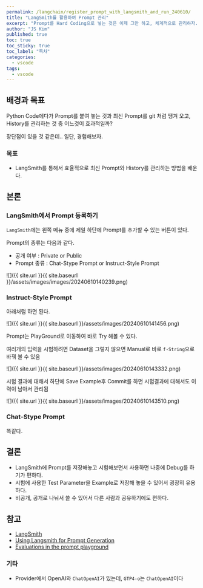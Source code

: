 ```yaml
---
permalink: /langchain/register_prompt_with_langsmith_and_run_240610/
title: "LangSmith를 활용하여 Prompt 관리"
excerpt: "Prompt를 Hard Coding으로 넣는 것은 이제 그만 하고, 체계적으로 관리하자."
author: "JS Kim"
published: true
toc: true
toc_sticky: true
toc_label: "목차"
categories:
  - vscode
tags:
  - vscode
---
```


## 배경과 목표

Python Code에다가 Prompt를 붙여 놓는 것과 최신 Prompt를 git 처럼 땡겨 오고, History를 관리하는 것 중 어느것이 효과적일까?

장단점이 있을 것 같은데.. 일단, 경험해보자.

### 목표

- LangSmith를 통해서 효율적으로 최신 Prompt와 History를 관리하는 방법을 배운다.

## 본론

### LangSmith에서 Prompt 등록하기

`LangSmith`에는 왼쪽 메뉴 중에 제일 하단에 Prompt를 추가할 수 있는 버튼이 있다.

Prompt의 종류는 다음과 같다.

- 공개 여부 : Private or Public
- Prompt 종류 : Chat-Stype Prompt or Instruct-Style Prompt

![]({{ site.url }}{{ site.baseurl }}/assets/images/images/20240610140239.png)

### Instruct-Style Prompt

아래처럼 하면 된다.

![]({{ site.url }}{{ site.baseurl }}/assets/images/20240610141456.png)

Prompt는 PlayGround로 이동하여 바로 Try 해볼 수 있다.

여러개의 입력을 시험하려면 Dataset을 그렇지 않으면 Manual로 바로 `f-String`으로 바꿔 볼 수 있음

![]({{ site.url }}{{ site.baseurl }}/assets/images/20240610143332.png)

시험 결과에 대해서 하단에 Save Example후 Commit를 하면 시험결과에 대해서도 이력이 남아서 관리됨

![]({{ site.url }}{{ site.baseurl }}/assets/images/20240610143510.png)

### Chat-Stype Prompt

똑같다.

## 결론

- LangSmith에 Prompt를 저장해놓고 시험해보면서 사용하면 나중에 Debug를 하기가 편하다.
- 시험에 사용한 Test Parameter을 Example로 저장해 놓을 수 있어서 굉장히 유용하다.
- 비공개, 공개로 나눠서 쓸 수 있어서 다른 사람과 공유하기에도 편하다.

## 참고

- [LangSmith](https://www.langchain.com/langsmith)
- [Using Langsmith for Prompt Generation](https://www.youtube.com/watch?v=fzYUudv4g70)
- [Evaluations in the prompt playground](https://www.youtube.com/watch?v=IJxI-4YdySE)

### 기타

- Provider에서 OpenAI와 `ChatOpenAI`가 있는데, `GTP4-o`는 `ChatOpenAI`이다
